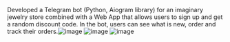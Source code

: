 Developed a Telegram bot (Python, Aiogram library) for an imaginary jewelry store combined with a Web App that allows users to sign up and get a random discount code. In the bot, users can see what is new, order and track their orders.![image](https://github.com/elinaavon/elinaavon.github.io/assets/140659627/d55dac4f-9f26-40c9-92b5-3d816b2f9c57) ![image](https://github.com/elinaavon/elinaavon.github.io/assets/140659627/ce2c6e97-e1d2-42a4-b859-0d00ebddd0d7) ![image](https://github.com/elinaavon/elinaavon.github.io/assets/140659627/7c0c133e-b610-4aa3-b366-28dc1f47a120)





